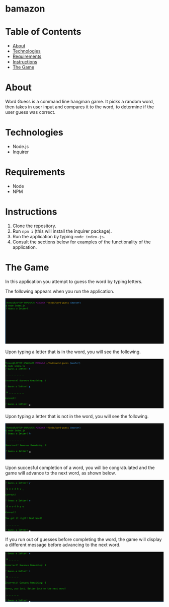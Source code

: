 # bamazon

# Table of Contents
* [About](#about)
* [Technologies](#technologies)
* [Requirements](#requirements)
* [Instructions](#instructions)
* [The Game](#the-game)

# About
Word Guess is a command line hangman game. It picks a random word, then takes in user input and compares it to the word, to determine if the user guess was correct.

# Technologies
* Node.js
* Inquirer

# Requirements
* Node
* NPM

# Instructions
1. Clone the repository.
2. Run `npm i` (this will install the inquirer package).
3. Run the application by typing `node index.js`.
4. Consult the sections below for examples of the functionality of the application.

# The Game

In this application you attempt to guess the word by typing letters.

The following appears when you run the application.

![alt-text](images/game1.png "View upon running the application")

Upon typing a letter that is in the word, you will see the following.

![alt-text](images/game2.png "View after a correct guess")

Upon typing a letter that is not in the word, you will see the following.

![alt-text](images/game3.png "View after an incorrect guess")

Upon succesful completion of a word, you will be congratulated and the game will advance to the next word, as shown below.

![alt-text](images/game4.png "View after completing a word")

If you run out of guesses before completing the word, the game will display a different message before advancing to the next word.

![alt-text](images/game5.png "View after running out of guesses")